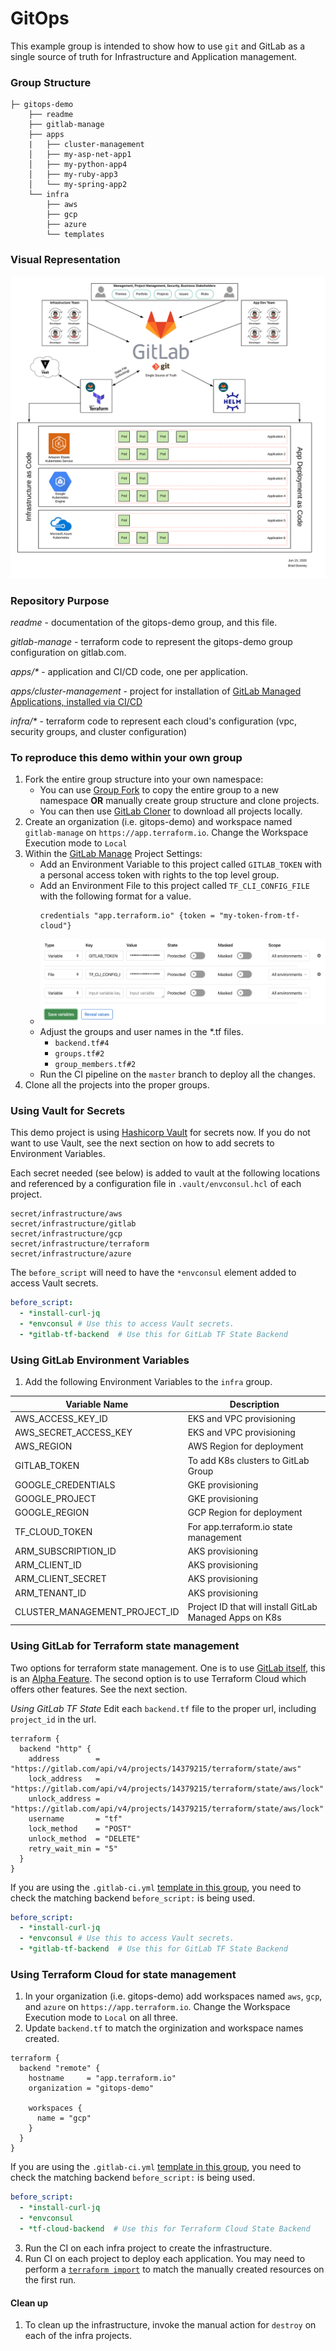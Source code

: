 # GitOps

This example group is intended to show how to use `git` and GitLab as a single 
source of truth for Infrastructure and Application management.

### Group Structure
```
├─ gitops-demo
    ├── readme
    ├── gitlab-manage
    ├── apps
    |   ├── cluster-management
    │   ├── my-asp-net-app1
    │   ├── my-python-app4
    │   ├── my-ruby-app3
    │   └── my-spring-app2
    └── infra
        ├── aws
        ├── gcp
        ├── azure
        └── templates
```

### Visual Representation
![GitOps-Demo.png](GitOps-Demo.png)

### Repository Purpose

*readme* - documentation of the gitops-demo group, and this file.

*gitlab-manage* - terraform code to represent the gitops-demo group configuration on gitlab.com.

*apps/\** - application and CI/CD code, one per application.

*apps/cluster-management* - project for installation of [GitLab Managed Applications, installed via CI/CD](https://docs.gitlab.com/ee/user/clusters/applications.html#install-using-gitlab-ci-alpha)

*infra/\** - terraform code to represent each cloud's configuration (vpc, security groups, and cluster configuration)



### To reproduce this demo within your own group
1. Fork the entire group structure into your own namespace:
   * You can use [Group Fork](https://gitlab.com/bdowney/gitlab-group-fork) to copy the entire group to a new namespace **OR** manually create group structure and clone projects.
   * You can then use [GitLab Cloner](https://gitlab.com/mtcs.io/gitlab-cloner) to download all projects locally.
1. Create an organization (i.e. gitops-demo) and workspace named `gitlab-manage` on `https://app.terraform.io`. Change the Workspace Execution mode to `Local`
1. Within the [GitLab Manage](https://gitlab.com/gitops-demo/gitlab-manage) Project Settings:
    * Add an Environment Variable to this project called `GITLAB_TOKEN` with a personal access token with rights to the top level group.
    * Add an Environment File to this project called `TF_CLI_CONFIG_FILE` with the following format for a value.
        ```
        credentials "app.terraform.io" {token = "my-token-from-tf-cloud"}
        ```
    * ![gitlab-manage-ci-var.png](gitlab-manage-ci-var.png)
    * Adjust the groups and user names in the *.tf files.
        * `backend.tf#4` 
        * `groups.tf#2`
        * `group_members.tf#2`
    * Run the CI pipeline on the `master` branch to deploy all the changes.
1. Clone all the projects into the proper groups.

### Using Vault for Secrets
This demo project is using [Hashicorp Vault](https://www.vaultproject.io/) for secrets now. If you do not want to use Vault, see the next section on how to add secrets to Environment Variables.

Each secret needed (see below) is added to vault at the following locations and referenced by a configuration file in `.vault/envconsul.hcl` of each project. 
```
secret/infrastructure/aws
secret/infrastructure/gitlab
secret/infrastructure/gcp
secret/infrastructure/terraform
secret/infrastructure/azure
```

The `before_script` will need to have the `*envconsul` element added to access Vault secrets. 

```yaml
before_script:
  - *install-curl-jq
  - *envconsul # Use this to access Vault secrets. 
  - *gitlab-tf-backend  # Use this for GitLab TF State Backend
``` 


### Using GitLab Environment Variables
1. Add the following Environment Variables to the `infra` group.

| Variable Name | Description |
| ------ | ------ |
| AWS_ACCESS_KEY_ID | EKS and VPC provisioning |
| AWS_SECRET_ACCESS_KEY | EKS and VPC provisioning |
| AWS_REGION | AWS Region for deployment |
| GITLAB_TOKEN | To add K8s clusters to GitLab Group |
| GOOGLE_CREDENTIALS | GKE provisioning |
| GOOGLE_PROJECT | GKE provisioning |
| GOOGLE_REGION | GCP Region for deployment |
| TF_CLOUD_TOKEN | For app.terraform.io state management |
| ARM_SUBSCRIPTION_ID | AKS provisioning |
| ARM_CLIENT_ID | AKS provisioning |
| ARM_CLIENT_SECRET | AKS provisioning |
| ARM_TENANT_ID | AKS provisioning |
| CLUSTER_MANAGEMENT_PROJECT_ID | Project ID that will install GitLab Managed Apps on K8s |

### Using GitLab for Terraform state management
Two options for terraform state management. One is to use [GitLab itself](https://docs.gitlab.com/ee/user/infrastructure/index.html), this is an [Alpha Feature](https://docs.gitlab.com/ee/administration/terraform_state.html). The second option is to use Terraform Cloud which offers other features. See the next section. 

*Using GitLab TF State*
Edit each `backend.tf` file to the proper url, including `project_id` in the url. 
```hcl
terraform {
  backend "http" {
    address        = "https://gitlab.com/api/v4/projects/14379215/terraform/state/aws"
    lock_address   = "https://gitlab.com/api/v4/projects/14379215/terraform/state/aws/lock"
    unlock_address = "https://gitlab.com/api/v4/projects/14379215/terraform/state/aws/lock"
    username       = "tf"
    lock_method    = "POST"
    unlock_method  = "DELETE"
    retry_wait_min = "5"
  }
}
```

If you are using the `.gitlab-ci.yml` [template in this group](https://gitlab.com/gitops-demo/infra/templates/-/blob/master/terraform.gitlab-ci.yml), you need to check the matching backend `before_script:` is being used. 

```yaml
before_script:
  - *install-curl-jq
  - *envconsul # Use this to access Vault secrets. 
  - *gitlab-tf-backend  # Use this for GitLab TF State Backend
```


### Using Terraform Cloud for state management

1. In your organization (i.e. gitops-demo) add workspaces named `aws`, `gcp`, and `azure` on `https://app.terraform.io`. Change the Workspace Execution mode to `Local` on all three.
2. Update `backend.tf` to match the orginization and workspace names created.

```hcl
terraform {
  backend "remote" {
    hostname     = "app.terraform.io"
    organization = "gitops-demo"

    workspaces {
      name = "gcp"
    }
  }
}
```

If you are using the `.gitlab-ci.yml` [template in this group](https://gitlab.com/gitops-demo/infra/templates/-/blob/master/terraform.gitlab-ci.yml), you need to check the matching backend `before_script:` is being used. 

```yaml
before_script:
  - *install-curl-jq
  - *envconsul
  - *tf-cloud-backend  # Use this for Terraform Cloud State Backend
```


3. Run the CI on each infra project to create the infrastructure.
4. Run CI on each project to deploy each application. You may need to perform a [`terraform import`](https://www.terraform.io/docs/import/index.html) to match the manually created resources on the first run.

#### Clean up
1. To clean up the infrastructure, invoke the manual action for `destroy` on each of the infra projects.


